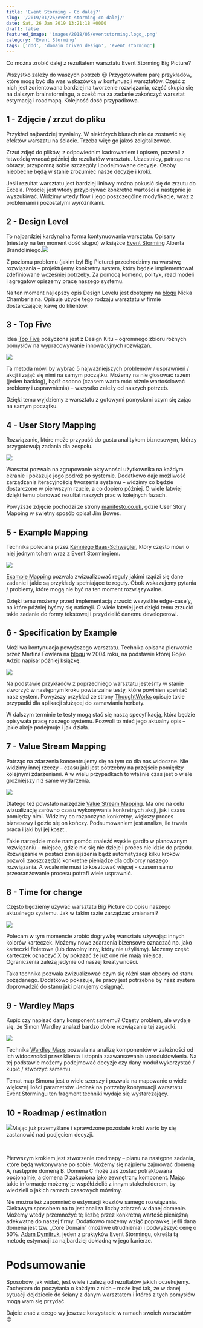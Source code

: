 ```yaml
---
title: 'Event Storming - Co dalej?'
slug: '/2019/01/26/event-storming-co-dalej/'
date: Sat, 26 Jan 2019 13:21:18 +0000
draft: false
featured_image: 'images/2018/05/eventstorming.logo_.png'
category: 'Event Storming'
tags: ['ddd', 'domain driven design', 'event storming']
---
```


Co można zrobić dalej z rezultatem warsztatu Event Storming Big Picture?

Wszystko zależy do waszych potrzeb 😉 Przygotowałem parę przykładów, które mogą być dla was wskazówką w kontynuacji warsztatów. Część z nich jest zorientowana bardziej na tworzenie rozwiązania, część skupia się na dalszym brainstormingu, a cześć ma za zadanie zakończyć warsztat estymacją i roadmapą. Kolejność dość przypadkowa.

1 - Zdjęcie / zrzut do pliku
----------------------------

Przykład najbardziej trywialny. W niektórych biurach nie da zostawić się efektów warszatu na ściacie. Trzeba więc go jakoś zdigitalizować.

Zrzut zdjęć do plików, z odpowiednim kadrowaniem i opisem, pozwoli z łatwością wracać później do rezultatów warsztatu. Uczestnicy, patrząc na obrazy, przypomną sobie szczegóły i podejmowane decyzje. Osoby nieobecne będą w stanie zrozumieć nasze decyzje i kroki.

Jeśli rezultat warsztatu jest bardziej liniowy można pokusić się do zrzutu do Excela. Prościej jest wtedy przypisywać konkretne wartości a następnie je wyszukiwać. Widzimy wtedy flow i jego poszczególne modyfikacje, wraz z problemami i pozostałymi wyróżnikami.

2 - Design Level
----------------

To najbardziej kardynalna forma kontynuowania warsztatu. Opisany (niestety na ten moment dość skąpo) w książce [Event Storming](https://leanpub.com/introducing_eventstorming) Alberta Brandoliniego.[![](/images/2019/01/1.jpg)](https://leanpub.com/introducing_eventstorming)

Z poziomu problemu (jakim był Big Picture) przechodzimy na warstwę rozwiązania – projektujemy konkretny system, który będzie implementował zdefiniowane wcześniej potrzeby. Za pomocą komend, polityk, read modeli i agregatów opiszemy pracę naszego systemu.

Na ten moment najlepszy opis Design Levelu jest dostępny na [blogu](https://buildplease.com/pages/fpc-6/) Nicka Chamberlaina. Opisuje użycie tego rodzaju warsztatu w firmie dostarczającej kawę do klientów.

3 - Top Five
------------

Idea [Top Five](http://www.designkit.org/methods/15) pożyczona jest z Design Kitu – ogromnego zbioru różnych pomysłów na wypracowywanie innowacyjnych rozwiązań.

[![](/images/2019/01/3-e1548508655865.png)](http://www.designkit.org/methods/15)

Ta metoda mówi by wybrać 5 najważniejszych problemów / usprawnień / akcji i zająć się nimi na samym początku. Możemy na nie głosować razem (jeden backlog), bądź osobno (czasem warto móc różnie wartościować problemy i usprawnienia) – wszystko zależy od naszych potrzeb.

Dzięki temu wyjdziemy z warsztatu z gotowymi pomysłami czym się zając na samym początku.

4 - User Story Mapping
----------------------

Rozwiązanie, które może przypaść do gustu analitykom biznesowym, którzy przygotowują zadania dla zespołu.

[![](/images/2019/01/4.jpg)](https://manifesto.co.uk/user-story-mapping/)

Warsztat pozwala na zgrupowanie aktywności użytkownika na każdym ekranie i pokazuje jego podróż po systemie. Dodatkowo daje możliwość zarządzania iteracyjnością tworzenia systemu – widzimy co będzie dostarczone w pierwszym rzucie, a co dopiero później. O wiele łatwiej dzięki temu planować rezultat naszych prac w kolejnych fazach.

Powyższe zdjęcie pochodzi ze strony [manifesto.co.uk](https://manifesto.co.uk/user-story-mapping/), gdzie User Story Mapping w świetny sposób opisał Jim Bowes.

5 - Example Mapping
-------------------

Technika polecana przez [Kenniego Baas-Schwegler](https://www.youtube.com/watch?v=WvkBKvMnyuc), który często mówi o niej jednym tchem wraz z Event Stormingiem.

[![](/images/2019/01/5.png)](https://cucumber.io/blog/2015/12/08/example-mapping-introduction)

[Example Mapping](https://cucumber.io/blog/2015/12/08/example-mapping-introduction) pozwala zwizualizować reguły jakimi rządzi się dane zadanie i jakie są przykłady spełniające te reguły. Obok wskazujemy pytania / problemy, które mogą nie być na ten moment rozwiązywalne.

Dzięki temu możemy przed implementacją zrzucić wszystkie edge-case’y, na które później byśmy się natknęli. O wiele łatwiej jest dzięki temu zrzucić takie zadanie do formy tekstowej i przydzielić danemu developerowi.

6 - Specification by Example
----------------------------

Możliwa kontynuacja powyższego warsztatu. Technika opisana pierwotnie przez Martina Fowlera na [blogu](https://martinfowler.com/bliki/SpecificationByExample.html) w 2004 roku, na podstawie której Gojko Adzic napisał później [książkę](https://www.goodreads.com/book/show/10288718-specification-by-example).

[![](/images/2019/01/6.jpg)](https://www.thoughtworks.com/insights/blog/specification-example)

Na podstawie przykładów z poprzedniego warsztatu jesteśmy w stanie stworzyć w następnym kroku powtarzalne testy, które powinien spełniać nasz system. Powyższy przykład ze strony [ThoughtWorks](https://www.thoughtworks.com/insights/blog/specification-example) opisuje takie przypadki dla aplikacji służącej do zamawiania herbaty.

W dalszym terminie te testy mogą stać się naszą specyfikacją, która będzie opisywała pracę naszego systemu. Pozwoli to mieć jego aktualny opis – jakie akcje podejmuje i jak działa.

7 - Value Stream Mapping
------------------------

Patrząc na zdarzenia koncentrujemy się na tym co dla nas widoczne. Nie widzimy innej rzeczy – czasu jaki jest potrzebny na przejście pomiędzy kolejnymi zdarzeniami. A w wielu przypadkach to właśnie czas jest o wiele groźniejszy niż same wydarzenia.

[![](/images/2019/01/7.jpg)](https://tallyfy.com/value-stream-mapping/)

Dlatego też powstało narzędzie [Value Stream Mapping](https://tallyfy.com/value-stream-mapping/). Ma ono na celu wizualizację zarówno czasu wykonywania konkretnych akcji, jak i czasu pomiędzy nimi. Widzimy co rozpoczyna konkretny, większy proces biznesowy i gdzie się on kończy. Podsumowaniem jest analiza, ile trwała praca i jaki był jej koszt..

Takie narzędzie może nam pomóc znaleźć wąskie gardło w planowanym rozwiązaniu – miejsce, gdzie nic się nie dzieje i proces nie idzie do przodu. Rozwiązanie w postaci zmniejszenia bądź automatyzacji kilku kroków pozwoli zaoszczędzić konkretne pieniądze dla odbiorcy naszego rozwiązania. A wcale nie musi to kosztować więcej - czasem samo przearanżowanie procesu potrafi wiele usprawnić.

8 - Time for change
-------------------

Często będziemy używać warsztatu Big Picture do opisu naszego aktualnego systemu. Jak w takim razie zarządzać zmianami?

[![](/images/2019/01/8.jpg)](/images/2019/01/8.jpg)

Polecam w tym momencie zrobić dogrywkę warsztatu używając innych kolorów karteczek. Możemy nowe zdarzenia bizensowe oznaczać np. jako karteczki fioletowe (lub dowolny inny, który nie użyliśmy). Możemy część karteczek oznaczyć X by pokazać że już one nie mają miejsca. Ograniczenia zależą jedynie od naszej kreatywności.

Taka technika pozwala zwizualizować czym się różni stan obecny od stanu pożądanego. Dodatkowo pokazuje, ile pracy jest potrzebne by nasz system doprowadzić do stanu jaki planujemy osiągnąć.

9 - Wardley Maps
----------------

Kupić czy napisać dany komponent samemu? Częsty problem, ale wydaje się, że Simon Wardley znalazł bardzo dobre rozwiązanie tej zagadki.

[![](/images/2019/01/9.jpg)](https://medium.com/wardleymaps)

Technika [Wardley Maps](https://medium.com/wardleymaps) pozwala na analizę komponentów w zależności od ich widoczności przez klienta i stopnia zaawansowania uproduktowienia. Na tej podstawie możemy podejmować decyzje czy dany moduł wykorzystać / kupić / stworzyć samemu.

Temat map Simona jest o wiele szerszy i pozwala na mapowanie o wiele większej ilości parametrów. Jednak na potrzeby kontynuacji warsztatu Event Stormingu ten fragment techniki wydaje się wystarczający.

10 - Roadmap / estimation
-------------------------

[![](/images/2019/01/10.jpg)](/images/2019/01/10.jpg)Mając już przemyślane i sprawdzone pozostałe kroki warto by się zastanowić nad podjęciem decyzji.

 

Pierwszym krokiem jest stworzenie roadmapy – planu na następne zadania, które będą wykonywane po sobie. Możemy się najpierw zajmować domeną A, następnie domeną B. Domena C może zaś zostać potraktowana opcjonalnie, a domena D zakupiona jako zewnętrzny komponent. Mając takie informacje możemy je współdzielić z innym stakeholderom, by wiedzieli o jakich ramach czasowych mówimy.

Nie można też zapomnieć o estymacji kosztów samego rozwiązania. Ciekawym sposobem na to jest analiza liczby zdarzeń w danej domenie. Możemy wtedy przemnożyć tę liczbę przez konkretną wartość pieniężną adekwatną do naszej firmy. Dodatkowo możemy wziąć poprawkę, jeśli dana domena jest tzw. „Core Domain” (możliwe utrudnienia) i podwyższyć cenę o 50%. [Adam Dymitruk](https://twitter.com/adymitruk), jeden z praktyków Event Stormingu, określa tą metodę estymacji za najbardziej dokładną w jego karierze.

Podsumowanie
============

Sposobów, jak widać, jest wiele i zależą od rezultatów jakich oczekujemy. Zachęcam do poczytania o każdym z nich – może być tak, że w danej sytuacji dojdziecie do ściany z danym warsztatem i któreś z tych pomysłów mogą wam się przydać.

Dajcie znać z czego wy jeszcze korzystacie w ramach swoich warsztatów 😊
